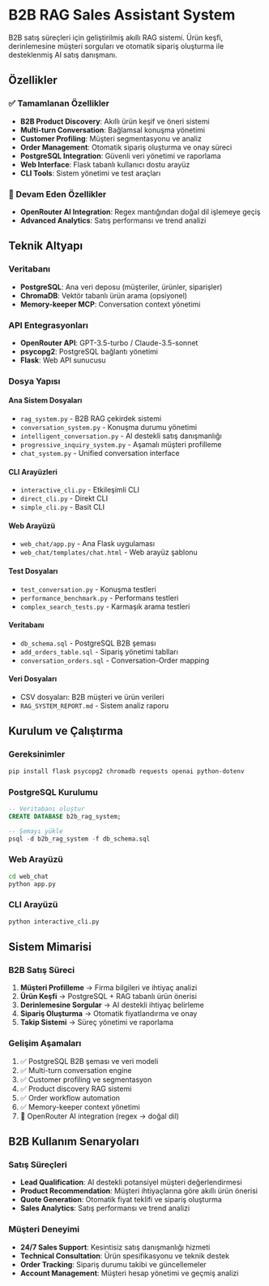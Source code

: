 # B2B RAG Sales Assistant System

B2B satış süreçleri için geliştirilmiş akıllı RAG sistemi. Ürün keşfi, derinlemesine müşteri sorguları ve otomatik sipariş oluşturma ile desteklenmiş AI satış danışmanı.

## Özellikler

### ✅ Tamamlanan Özellikler
- **B2B Product Discovery**: Akıllı ürün keşif ve öneri sistemi
- **Multi-turn Conversation**: Bağlamsal konuşma yönetimi
- **Customer Profiling**: Müşteri segmentasyonu ve analiz
- **Order Management**: Otomatik sipariş oluşturma ve onay süreci
- **PostgreSQL Integration**: Güvenli veri yönetimi ve raporlama
- **Web Interface**: Flask tabanlı kullanıcı dostu arayüz
- **CLI Tools**: Sistem yönetimi ve test araçları

### 🔄 Devam Eden Özellikler
- **OpenRouter AI Integration**: Regex mantığından doğal dil işlemeye geçiş
- **Advanced Analytics**: Satış performansı ve trend analizi

## Teknik Altyapı

### Veritabanı
- **PostgreSQL**: Ana veri deposu (müşteriler, ürünler, siparişler)
- **ChromaDB**: Vektör tabanlı ürün arama (opsiyonel)
- **Memory-keeper MCP**: Conversation context yönetimi

### API Entegrasyonları
- **OpenRouter API**: GPT-3.5-turbo / Claude-3.5-sonnet
- **psycopg2**: PostgreSQL bağlantı yönetimi
- **Flask**: Web API sunucusu

### Dosya Yapısı

#### Ana Sistem Dosyaları
- `rag_system.py` - B2B RAG çekirdek sistemi
- `conversation_system.py` - Konuşma durumu yönetimi  
- `intelligent_conversation.py` - AI destekli satış danışmanlığı
- `progressive_inquiry_system.py` - Aşamalı müşteri profilleme
- `chat_system.py` - Unified conversation interface

#### CLI Arayüzleri
- `interactive_cli.py` - Etkileşimli CLI
- `direct_cli.py` - Direkt CLI
- `simple_cli.py` - Basit CLI

#### Web Arayüzü
- `web_chat/app.py` - Ana Flask uygulaması
- `web_chat/templates/chat.html` - Web arayüz şablonu

#### Test Dosyaları
- `test_conversation.py` - Konuşma testleri
- `performance_benchmark.py` - Performans testleri
- `complex_search_tests.py` - Karmaşık arama testleri

#### Veritabanı
- `db_schema.sql` - PostgreSQL B2B şeması
- `add_orders_table.sql` - Sipariş yönetimi tablları
- `conversation_orders.sql` - Conversation-Order mapping

#### Veri Dosyaları
- CSV dosyaları: B2B müşteri ve ürün verileri
- `RAG_SYSTEM_REPORT.md` - Sistem analiz raporu

## Kurulum ve Çalıştırma

### Gereksinimler
```bash
pip install flask psycopg2 chromadb requests openai python-dotenv
```

### PostgreSQL Kurulumu
```sql
-- Veritabanı oluştur
CREATE DATABASE b2b_rag_system;

-- Şemayı yükle
psql -d b2b_rag_system -f db_schema.sql
```

### Web Arayüzü
```bash
cd web_chat
python app.py
```

### CLI Arayüzü
```bash
python interactive_cli.py
```

## Sistem Mimarisi

### B2B Satış Süreci
1. **Müşteri Profilleme** → Firma bilgileri ve ihtiyaç analizi
2. **Ürün Keşfi** → PostgreSQL + RAG tabanlı ürün önerisi 
3. **Derinlemesine Sorgular** → AI destekli ihtiyaç belirleme
4. **Sipariş Oluşturma** → Otomatik fiyatlandırma ve onay
5. **Takip Sistemi** → Süreç yönetimi ve raporlama

### Gelişim Aşamaları
1. ✅ PostgreSQL B2B şeması ve veri modeli
2. ✅ Multi-turn conversation engine
3. ✅ Customer profiling ve segmentasyon
4. ✅ Product discovery RAG sistemi
5. ✅ Order workflow automation
6. ✅ Memory-keeper context yönetimi
7. 🔄 OpenRouter AI integration (regex → doğal dil)

## B2B Kullanım Senaryoları

### Satış Süreçleri
- **Lead Qualification**: AI destekli potansiyel müşteri değerlendirmesi
- **Product Recommendation**: Müşteri ihtiyaçlarına göre akıllı ürün önerisi
- **Quote Generation**: Otomatik fiyat teklifi ve sipariş oluşturma
- **Sales Analytics**: Satış performansı ve trend analizi

### Müşteri Deneyimi  
- **24/7 Sales Support**: Kesintisiz satış danışmanlığı hizmeti
- **Technical Consultation**: Ürün spesifikasyonu ve teknik destek
- **Order Tracking**: Sipariş durumu takibi ve güncellemeler
- **Account Management**: Müşteri hesap yönetimi ve geçmiş analizi